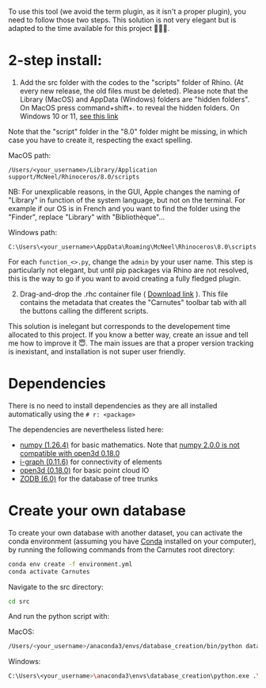 To use this tool (we avoid the term plugin, as it isn't a proper plugin), you need to follow those two steps. This solution is not very elegant but is adapted to the time available for this project 🏃‍♀️‍➡️. 

# 2-step install:
1) Add the src folder with the codes to the "scripts" folder of Rhino. (At every new release, the old files must be deleted). Please note that the Library (MacOS) and AppData (Windows) folders are "hidden folders". On MacOS press command+shift+. to reveal the hidden folders. On Windows 10 or 11, [see this link](https://support.microsoft.com/en-us/windows/view-hidden-files-and-folders-in-windows-97fbc472-c603-9d90-91d0-1166d1d9f4b5#WindowsVersion=Windows_11) 

Note that the "script" folder in the "8.0" folder might be missing, in which case you have to create it, respecting the exact spelling.

MacOS path:
```
/Users/<your_username>/Library/Application support/McNeel/Rhinoceros/8.0/scripts
```

NB: For unexplicable reasons, in the GUI, Apple changes the naming of "Library" in function of the system language, but not on the terminal. For example if our OS is in French and you want to find the folder using the "Finder", replace "Library" with "Bibliothèque"...

Windows path:

```
C:\Users\<your_username>\AppData\Roaming\McNeel\Rhinoceros\8.0\scripts
```

For each `function_<>.py`, change the `admin` by your user name. This step is particularly not elegant, but until pip packages via Rhino are not resolved, this is the way to go if you want to avoid creating a fully fledged plugin. 

2) Drag-and-drop the .rhc container file ( [Download link](https://github.com/ibois-epfl/Carnutes/raw/main/Carnutes.rhc) ). This file contains the metadata that creates the "Carnutes" toolbar tab with all the buttons calling the different scripts.

This solution is inelegant but corresponds to the developement time allocated to this project. If you know a better way, create an issue and tell me how to improve it 😇. The main issues are that a proper version tracking is inexistant, and installation is not super user friendly.

# Dependencies
There is no need to install dependencies as they are all installed automatically using the `# r: <package>`

The dependencies are nevertheless listed here: 

- [numpy (1.26.4)](https://numpy.org/) for basic mathematics. Note that [numpy 2.0.0 is not compatible with open3d 0.18.0](https://github.com/isl-org/Open3D/issues/6840)
- [i-graph (0.11.6)](https://igraph.org/) for connectivity of elements
- [open3d (0.18.0)](https://www.open3d.org/) for basic point cloud IO
- [ZODB (6.0)](https://zodb.org/en/latest/) for the database of tree trunks


# Create your own database
To create your own database with another dataset, you can activate the conda environment (assuming you have [Conda](https://docs.conda.io/projects/conda/en/latest/index.html) installed on your computer), by running the following commands from the Carnutes root directory:

```bash
conda env create -f environment.yml
conda activate Carnutes
```

Navigate to the src directory: 

```bash
cd src
```

And run the python script with: 

MacOS:

```bash
/Users/<your_username>/anaconda3/envs/database_creation/bin/python database_creator.py
```

Windows: 

```bash
C:\Users\<your_username>\anaconda3\envs\database_creation\python.exe .\database_creator.py
```